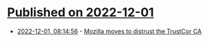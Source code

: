 # [Published on 2022-12-01](index.md)

* [2022-12-01, 08:14:56](https://news.ycombinator.com/item?id=33813660) - [Mozilla moves to distrust the TrustCor CA](https://groups.google.com/a/mozilla.org/g/dev-security-policy/c/oxX69KFvsm4/m/yLohoVqtCgAJ)
